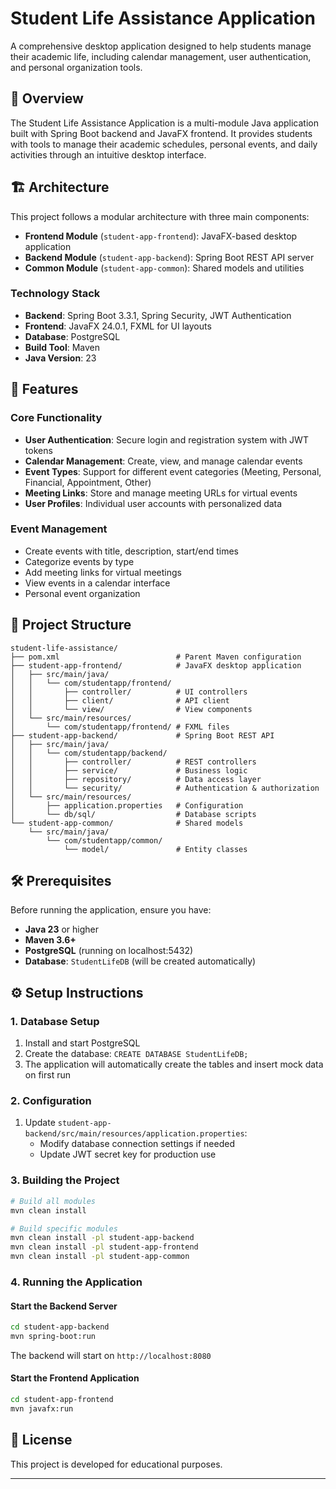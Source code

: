 # Student Life Assistance Application

A comprehensive desktop application designed to help students manage their academic life, including calendar management, user authentication, and personal organization tools.

## 🎯 Overview

The Student Life Assistance Application is a multi-module Java application built with Spring Boot backend and JavaFX frontend. It provides students with tools to manage their academic schedules, personal events, and daily activities through an intuitive desktop interface.

## 🏗️ Architecture

This project follows a modular architecture with three main components:

- **Frontend Module** (`student-app-frontend`): JavaFX-based desktop application
- **Backend Module** (`student-app-backend`): Spring Boot REST API server
- **Common Module** (`student-app-common`): Shared models and utilities

### Technology Stack

- **Backend**: Spring Boot 3.3.1, Spring Security, JWT Authentication
- **Frontend**: JavaFX 24.0.1, FXML for UI layouts
- **Database**: PostgreSQL
- **Build Tool**: Maven
- **Java Version**: 23

## 🚀 Features

### Core Functionality
- **User Authentication**: Secure login and registration system with JWT tokens
- **Calendar Management**: Create, view, and manage calendar events
- **Event Types**: Support for different event categories (Meeting, Personal, Financial, Appointment, Other)
- **Meeting Links**: Store and manage meeting URLs for virtual events
- **User Profiles**: Individual user accounts with personalized data

### Event Management
- Create events with title, description, start/end times
- Categorize events by type
- Add meeting links for virtual meetings
- View events in a calendar interface
- Personal event organization

## 📁 Project Structure

```
student-life-assistance/
├── pom.xml                          # Parent Maven configuration
├── student-app-frontend/            # JavaFX desktop application
│   ├── src/main/java/
│   │   └── com/studentapp/frontend/
│   │       ├── controller/          # UI controllers
│   │       ├── client/              # API client
│   │       └── view/                # View components
│   └── src/main/resources/
│       └── com/studentapp/frontend/ # FXML files
├── student-app-backend/             # Spring Boot REST API
│   ├── src/main/java/
│   │   └── com/studentapp/backend/
│   │       ├── controller/          # REST controllers
│   │       ├── service/             # Business logic
│   │       ├── repository/          # Data access layer
│   │       └── security/            # Authentication & authorization
│   └── src/main/resources/
│       ├── application.properties   # Configuration
│       └── db/sql/                  # Database scripts
└── student-app-common/              # Shared models
    └── src/main/java/
        └── com/studentapp/common/
            └── model/               # Entity classes
```

## 🛠️ Prerequisites

Before running the application, ensure you have:

- **Java 23** or higher
- **Maven 3.6+**
- **PostgreSQL** (running on localhost:5432)
- **Database**: `StudentLifeDB` (will be created automatically)

## ⚙️ Setup Instructions

### 1. Database Setup

1. Install and start PostgreSQL
2. Create the database: `CREATE DATABASE StudentLifeDB;`
3. The application will automatically create the tables and insert mock data on first run

### 2. Configuration

1. Update `student-app-backend/src/main/resources/application.properties`:
   - Modify database connection settings if needed
   - Update JWT secret key for production use

### 3. Building the Project

```bash
# Build all modules
mvn clean install

# Build specific modules
mvn clean install -pl student-app-backend
mvn clean install -pl student-app-frontend
mvn clean install -pl student-app-common
```

### 4. Running the Application

#### Start the Backend Server
```bash
cd student-app-backend
mvn spring-boot:run
```

The backend will start on `http://localhost:8080`

#### Start the Frontend Application
```bash
cd student-app-frontend
mvn javafx:run
```


## 📝 License

This project is developed for educational purposes.

---
